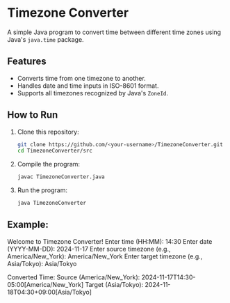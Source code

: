 # Timezone Converter

A simple Java program to convert time between different time zones using Java's `java.time` package.

## Features
- Converts time from one timezone to another.
- Handles date and time inputs in ISO-8601 format.
- Supports all timezones recognized by Java's `ZoneId`.

## How to Run
1. Clone this repository:
   ```bash
   git clone https://github.com/<your-username>/TimezoneConverter.git
   cd TimezoneConverter/src
2. Compile the program:
   ```bash
   javac TimezoneConverter.java
3. Run the program:
   ```bash
   java TimezoneConverter
## Example:
Welcome to Timezone Converter!
Enter time (HH:MM): 14:30
Enter date (YYYY-MM-DD): 2024-11-17
Enter source timezone (e.g., America/New_York): America/New_York
Enter target timezone (e.g., Asia/Tokyo): Asia/Tokyo

Converted Time:
Source (America/New_York): 2024-11-17T14:30-05:00[America/New_York]
Target (Asia/Tokyo): 2024-11-18T04:30+09:00[Asia/Tokyo]

